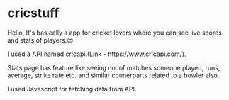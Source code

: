 # cricstuff
Hello, It's basically a app for cricket lovers where you can see live scores and stats of players.😍

I used a API named cricapi.(Link - https://www.cricapi.com/).

Stats page has feature like seeing no. of matches someone played, runs, average, strike rate etc. and similar counerparts related to a bowler also.

I used Javascript for fetching data from API.
